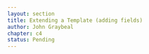 ```yaml
---
layout: section
title: Extending a Template (adding fields)
author: John Graybeal
chapter: c4
status: Pending
---
```

